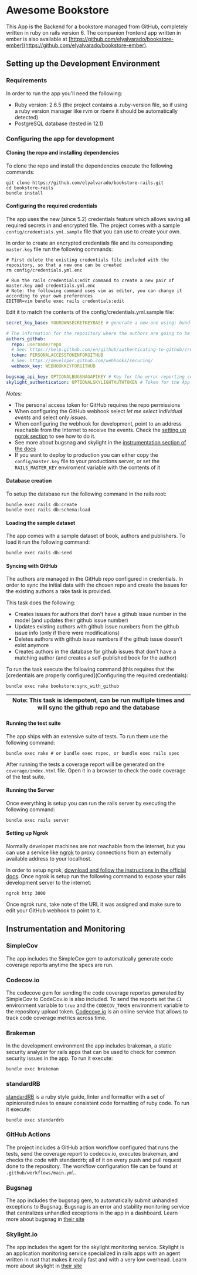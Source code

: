 # Awesome Bookstore

This App is the Backend for a bookstore managed from GitHub, completely written in ruby on rails version 6.
The companion frontend app written in ember is also available at
[https://github.com/elyalvarado/bookstore-ember](https://github.com/elyalvarado/bookstore-ember).

## Setting up the Development Environment

### Requirements
In order to run the app you'll need the following:

* Ruby version: 2.6.5 (the project contains a .ruby-version file, so if using a ruby version manager like rvm or rbenv 
  it should be automatically detected)
* PostgreSQL database (tested in 12.1)

### Configuring the app for development

#### Cloning the repo and installing dependencies
To clone the repo and install the dependencies execute the following commands:

```shell script
git clone https://github.com/elyalvarado/bookstore-rails.git
cd bookstore-rails
bundle install
```

#### Configuring the required credentials
The app uses the new (since 5.2) credentials feature which allows saving all required secrets in and encrypted file.
The project comes with a sample `config/credentials.yml.sample` file that you can use to create your own.

In order to create an encrypted credentials file and its corresponding `master.key` file run the following commands:
```shell script
# First delete the existing credentials file included with the repository, so that a new one can be created
rm config/credentials.yml.enc

# Run the rails credentials:edit command to create a new pair of master.key and credentials.yml.enc
# Note: the following command uses vim as editor, you can change it according to your own preferences
EDITOR=vim bundle exec rails credentials:edit
```

Edit it to match the contents of the config/credentials.yml.sample file:
```yaml
secret_key_base: YOUROWNSECRETKEYBASE # generate a new one using: bundle exec rails secret

# The information for the repository where the authors are going to be managed
authors_github:
  repo: username/repo
  # See: https://help.github.com/en/github/authenticating-to-github/creating-a-personal-access-token-for-the-command-line
  token: PERSONALACCESSTOKENFORGITHUB 
  # See: https://developer.github.com/webhooks/securing/
  webhook_key: WEBHOOKKEYFORGITHUB 

bugsnag_api_key: OPTIONALBUGSNAGAPIKEY # Key for the error reporting service: https://bugsnag.com
skylight_authentication: OPTIONALSKYLIGHTAUTHTOKEN # Token for the App Monitoring Service: https://skylight.io
```

*Notes:*
* The personal access token for GitHub requires the repo permissions
* When configuring the GitHub webhook select *let me select individual events* and select only *issues*.
* When configuring the webhook for development, point to an address reachable from the Internet to receive the events. 
  Check the [setting up ngrok section](#setting-up-ngrok) to see how to do it.
* See more about bugsnag and skylight in the [instrumentation section of the docs](#instrumentation-and-monitoring)
* If you want to deploy to production you can either copy the `config/master.key` file to your productions server, or set 
  the `RAILS_MASTER_KEY` enviroment variable with the contents of it

#### Database creation

To setup the database run the following command in the rails root:

```shell script
bundle exec rails db:create
bundle exec rails db:schema:load
```

#### Loading the sample dataset
The app comes with a sample dataset of book, authors and publishers. To load it run the following command:

```shell script
bundle exec rails db:seed
```

#### Syncing with GitHub
The authors are managed in the GitHub repo configured in credentials. In order to sync the initial data with the chosen
repo and create the issues for the existing authors a rake task is provided.

This task does the following:
- Creates issues for authors that don't have a github issue number in the model (and updates their github issue number)
- Updates existing authors with github issue numbers from the github issue info (only if there were modifications)
- Deletes authors with github issue numbers if the github issue doesn't exist anymore
- Creates authors in the database for github issues that don't have a matching author (and creates a self-published book for the author)

To run the task execute the following command (this requires that the 
[credentials are properly configured](Configuring the required credentials):

```shell script
bundle exec rake bookstore:sync_with_github
```

|Note: This task is idempotent, can be run multiple times and will sync the github repo and the database|
|---|

#### Running the test suite
The app ships with an extensive suite of tests. To run them use the following command:

```shell script
bundle exec rake # or bundle exec rspec, or bundle exec rails spec
```

After running the tests a coverage report will be generated on the `coverage/index.html` file. Open it in a browser to 
check the code coverage of the test suite.

#### Running the Server
Once everything is setup you can run the rails server by executing the following command:
```shell script
bundle exec rails server
```

#### Setting up Ngrok
Normally developer machines are not reachable from the internet, but you can use a service like [ngrok](https://ngrok.com)
to proxy connections from an externally available address to your localhost.

In order to setup ngrok, [download and follow the instructions in the official docs](https://ngrok.com/download). Once 
ngrok is setup run the following command to expose your rails development server to the internet:

```shell script
ngrok http 3000
```

Once ngrok runs, take note of the URL it was assigned and make sure to edit your GitHub webhook to point to it.

## Instrumentation and Monitoring

### SimpleCov
The app includes the SimpleCov gem to automatically generate code coverage reports anytime the specs are run.

### Codecov.io
The codecove gem for sending the code coverage reportes generated by SimpleCov to CodeCov.io is also included. To send 
the reports set the `CI` environment variable to `true` and the `CODECOV_TOKEN` environment variable to the repository
upload token. [Codecove.io](https://codecove.io) is an online service that allows to track code coverage metrics across
time.

### Brakeman
In the development environment the app includes brakeman, a static security analyzer for rails apps that can be used
to check for common security issues in the app. To run it execute:

```shell script
bundle exec brakeman
```

### standardRB
[standardRB](https://github.com/testdouble/standard) is a ruby style guide, linter and formatter with a set of opinionated
rules to ensure consistent code formatting of ruby code. To run it execute:

```shell script
bundle exec standardrb
```

### GitHub Actions
The project includes a GitHub action workflow configured that runs the tests, send the coverage report to codecov.io,
executes brakeman, and checks the code with standardrb; all of it on every push and pull request done to the repository.
The workflow configuration file can be found at `.github/workflows/main.yml`. 

### Bugsnag
The app includes the bugsnag gem, to automatically submit unhandled exceptions to Bugsnag. Bugsnag is an error and 
stability monitoring service that centralizes unhandled exceptions in the app in a dashboard. Learn more about bugsnag 
in [their site](https://bugsnag.com)

### Skylight.io
The app includes the agent for the skylight monitoring service. Skylight is an application monitoring service specialized 
in rails apps with an agent written in rust that makes it really fast and with a very low overhead. Learn more about 
skylight in [their site](https://skylight.io)

